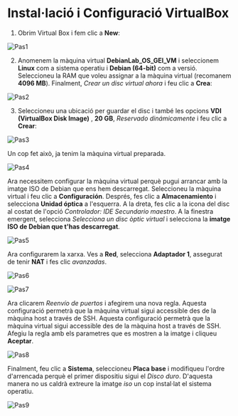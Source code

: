 # Instal·lació i Configuració VirtualBox

1. Obrim Virtual Box i fem clic a **New**:

![Pas1](../HandsOn-00/figs/vbox/1.png)

2. Anomenem la màquina virtual **DebianLab_OS_GEI_VM** i seleccionem **Linux** com a sistema operatiu i **Debian (64-bit)** com a versió. Seleccioneu la RAM que voleu assignar a la màquina virtual (recomanem **4096 MB**). Finalment, *Crear un disc virtual ahora* i feu clic a **Crea**:

![Pas2](../HandsOn-00/figs/vbox/2.png)

3. Seleccioneu una ubicació per guardar el disc i també les opcions **VDI (VirtualBox Disk Image)** , **20 GB**, *Reservado dinámicamente* i feu clic a **Crear**:

![Pas3](../HandsOn-00/figs/vbox/3.png)

Un cop fet això, ja tenim la màquina virtual preparada.

![Pas4](../HandsOn-00/figs/vbox/4.png)

Ara necessitem configurar la màquina virtual perquè pugui arrancar amb la imatge ISO de Debian que ens hem descarregat. Seleccioneu la màquina virtual i feu clic a **Configuración**. Després, fes clic a **Almacenamiento** i selecciona **Unidad óptica** a l'esquerra. A la dreta, fes clic a la icona del disc al costat de l'opció *Controlador: IDE Secundario maestro*. A la finestra emergent, selecciona *Selecciona un disc òptic virtual* i selecciona la **imatge ISO de Debian que t'has descarregat**.

![Pas5](../HandsOn-00/figs/vbox/5.png)


Ara configurarem la xarxa. Ves a **Red**, selecciona **Adaptador 1**, assegurat de tenir **NAT** i fes clic *avanzadas*. 

![Pas6](../HandsOn-00/figs/vbox/6.png)

![Pas7](../HandsOn-00/figs/vbox/7.png)

Ara clicarem *Reenvío de puertos* i afegirem una nova regla. Aquesta configuració permetrà que la màquina virtual sigui accessible des de la màquina host a través de SSH. Aquesta configuració permetrà que la màquina virtual sigui accessible des de la màquina host a través de SSH. Afegiu la regla amb els parametres que es mostren a la imatge i cliqueu **Aceptar**.

![Pas8](../HandsOn-00/figs/vbox/8.png)

Finalment, feu clic a **Sistema**, seleccioneu **Placa base** i modifiqueu l'ordre d'arrencada perquè el primer dispositiu sigui el *Disco duro*. D'aquesta manera no us caldrà extreure la imatge *iso* un cop instal·lat el sistema operatiu.

![Pas9](../HandsOn-00/figs/vbox/boot.jpg)



